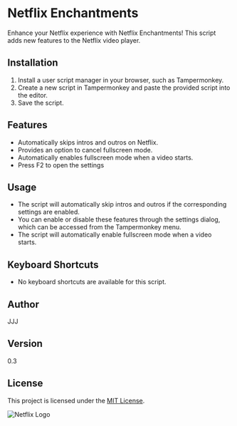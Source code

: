 # Netflix Enchantments 

Enhance your Netflix experience with Netflix Enchantments! This script adds new features to the Netflix video player.

## Installation

1. Install a user script manager in your browser, such as Tampermonkey.
2. Create a new script in Tampermonkey and paste the provided script into the editor.
3. Save the script.

## Features

- Automatically skips intros and outros on Netflix.
- Provides an option to cancel fullscreen mode.
- Automatically enables fullscreen mode when a video starts.
- Press F2 to open the settings

## Usage

- The script will automatically skip intros and outros if the corresponding settings are enabled.
- You can enable or disable these features through the settings dialog, which can be accessed from the Tampermonkey menu.
- The script will automatically enable fullscreen mode when a video starts.

## Keyboard Shortcuts

- No keyboard shortcuts are available for this script.

## Author

JJJ

## Version

0.3

## License

This project is licensed under the [MIT License](https://choosealicense.com/licenses/mit/).

![Netflix Logo](https://www.google.com/s2/favicons?sz=64&domain=netflix.com)